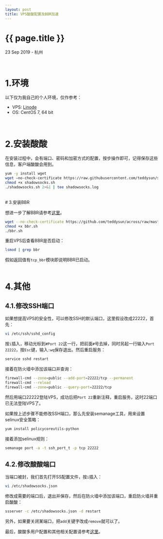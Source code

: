 ```yaml
---
layout: post
title: VPS酸酸配置及BBR加速
---
```


{{ page.title }}
================

<p class="meta">23 Sep 2019 - 杭州</p>

<br> 

# 1.环境

<!-- <style type="text/css">
.tg  {border-collapse:collapse;border-spacing:0;border-color:#ccc;}
.tg td{font-family:Arial, sans-serif;font-size:14px;padding:10px 5px;border-style:solid;border-width:1px;overflow:hidden;word-break:normal;border-color:#ccc;color:#333;background-color:#fff;}
.tg th{font-family:Arial, sans-serif;font-size:14px;font-weight:normal;padding:10px 5px;border-style:solid;border-width:1px;overflow:hidden;word-break:normal;border-color:#ccc;color:#333;background-color:#f0f0f0;}
.tg .tg-n2ye{background-color:#efefef;color:#333333;border-color:inherit;text-align:center;vertical-align:top}
.tg .tg-ohd8{background-color:#f5f5f5;color:#333333;border-color:inherit;text-align:center;vertical-align:top}
</style>
<table class="tg">
  <tr>
    <th class="tg-n2ye">VPS</th>
    <th class="tg-n2ye">OS</th>
  </tr>
  <tr>
    <td class="tg-ohd8">Linode</td>
    <td class="tg-ohd8">CentOS 7</td>
  </tr>
</table> -->
以下仅为我自己的个人环境，仅作参考：
* VPS:  [Linode](https://manager.linode.com/)
* OS:   CentOS 7, 64 bit
<br><br><br>

# 2.安装酸酸

在安装过程中，会有端口、密码和加密方式的配置，按步操作即可，记得保存这些信息，客户端酸酸会用到。

```bash
yum -y install wget
wget –no-check-certificate https://raw.githubusercontent.com/teddysun/shadowsocks_install/master/shadowsocks.sh
chmod +x shadowsocks.sh
./shadowsocks.sh 2>&1 | tee shadowsocks.log
```
<br>
# 3.安装BBR

想进一步了解BBR请参考[这里](https://github.com/google/bbr)。

```bash
wget --no-check-certificate https://github.com/teddysun/across/raw/master/bbr.sh
chmod +x bbr.sh
./bbr.sh
```

重启VPS后查看BBR是否启动：


```bash
lsmod | grep bbr
```

假如返回值有`tcp_bbr`模块即说明BBR已启动。  
<br>

# 4.其他

## 4.1.修改SSH端口  

如果想提高VPS的安全性，可以修改SSH的默认端口，这里假设改成22222，首先：

```bash
vi /etc/ssh/sshd_config
```

按`i`插入，移动光标到`#Port 22`这一行，把前面`#`号去掉，同时另起一行输入`Port 22222`，按`Esc`键，输入`:wq`保存退出。然后重启服务：

```bash
service sshd restart
```

接着在防火墙中添加该端口并查询：

```bash
firewall-cmd --zone=public --add-port=22222/tcp --permanent
firewall-cmd --reload
firewall-cmd --zone=public --query-port=22222/tcp
```

然后用端口22222登陆VPS，成功后把`Port 22`重新注释，重启服务，这时22端口已无法登陆VPS了。

如果按上述步骤不能修改SSH端口，那么先安装semanage工具，用来设置selinux安全策略：

```bash
yum install policycoreutils-python
```

接着添加selinux规则：

```bash
semanage port -a -t ssh_port_t -p tcp 22222
```

## 4.2.修改酸酸端口

当端口被封，我们首先打开SS配置文件，按`i`插入：

```bash
vi /etc/shadowsocks.json
```

修改成需要的端口后，退出并保存，然后在防火墙中添加该端口，重启防火墙并重启酸酸：

```bash
ssserver -c /etc/shadowsocks.json -d restart
```

另外，如果要关闭某端口，把`add`关键字改成`remove`就可以了。  

最后，酸酸多用户配置和其他相关配置请参考[这里](https://blog.huihut.com/2016/12/03/BandwagonShadowsocksServer/)。

<br>